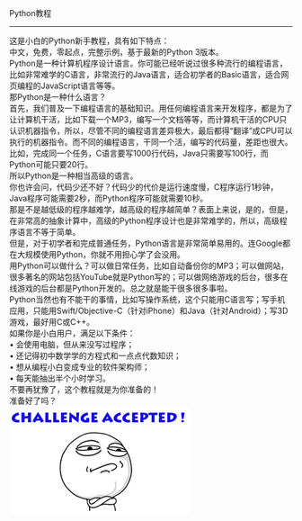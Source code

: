 Python教程  
________________________________________  
这是小白的Python新手教程，具有如下特点：  
中文，免费，零起点，完整示例，基于最新的Python 3版本。  
Python是一种计算机程序设计语言。你可能已经听说过很多种流行的编程语言，比如非常难学的C语言，非常流行的Java语言，适合初学者的Basic语言，适合网页编程的JavaScript语言等等。  
那Python是一种什么语言？  
首先，我们普及一下编程语言的基础知识。用任何编程语言来开发程序，都是为了让计算机干活，比如下载一个MP3，编写一个文档等等，而计算机干活的CPU只认识机器指令，所以，尽管不同的编程语言差异极大，最后都得“翻译”成CPU可以执行的机器指令。而不同的编程语言，干同一个活，编写的代码量，差距也很大。  
比如，完成同一个任务，C语言要写1000行代码，Java只需要写100行，而Python可能只要20行。  
所以Python是一种相当高级的语言。  
你也许会问，代码少还不好？代码少的代价是运行速度慢，C程序运行1秒钟，Java程序可能需要2秒，而Python程序可能就需要10秒。  
那是不是越低级的程序越难学，越高级的程序越简单？表面上来说，是的，但是，在非常高的抽象计算中，高级的Python程序设计也是非常难学的，所以，高级程序语言不等于简单。  
但是，对于初学者和完成普通任务，Python语言是非常简单易用的。连Google都在大规模使用Python，你就不用担心学了会没用。  
用Python可以做什么？可以做日常任务，比如自动备份你的MP3；可以做网站，很多著名的网站包括YouTube就是Python写的；可以做网络游戏的后台，很多在线游戏的后台都是Python开发的。总之就是能干很多很多事啦。  
Python当然也有不能干的事情，比如写操作系统，这个只能用C语言写；写手机应用，只能用Swift/Objective-C（针对iPhone）和Java（针对Android）；写3D游戏，最好用C或C++。  
如果你是小白用户，满足以下条件：  
•	会使用电脑，但从来没写过程序；  
•	还记得初中数学学的方程式和一点点代数知识；  
•	想从编程小白变成专业的软件架构师；  
•	每天能抽出半个小时学习。  
不要再犹豫了，这个教程就是为你准备的！  
准备好了吗？  
![](photo/1-0p0.png)